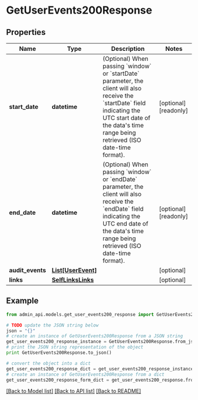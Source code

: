 # GetUserEvents200Response


## Properties
Name | Type | Description | Notes
------------ | ------------- | ------------- | -------------
**start_date** | **datetime** | (Optional) When passing &#x60;window&#x60; or &#x60;startDate&#x60; parameter,  the client will also receive the &#x60;startDate&#x60; field indicating the UTC start date of the data&#39;s time range being retrieved  (ISO date-time format). | [optional] [readonly] 
**end_date** | **datetime** | (Optional) When passing &#x60;window&#x60; or &#x60;endDate&#x60; parameter,  the client will also receive the &#x60;endDate&#x60; field indicating the UTC end date of the data&#39;s time range being retrieved  (ISO date-time format). | [optional] [readonly] 
**audit_events** | [**List[UserEvent]**](UserEvent.md) |  | [optional] 
**links** | [**SelfLinksLinks**](SelfLinksLinks.md) |  | [optional] 

## Example

```python
from admin_api.models.get_user_events200_response import GetUserEvents200Response

# TODO update the JSON string below
json = "{}"
# create an instance of GetUserEvents200Response from a JSON string
get_user_events200_response_instance = GetUserEvents200Response.from_json(json)
# print the JSON string representation of the object
print GetUserEvents200Response.to_json()

# convert the object into a dict
get_user_events200_response_dict = get_user_events200_response_instance.to_dict()
# create an instance of GetUserEvents200Response from a dict
get_user_events200_response_form_dict = get_user_events200_response.from_dict(get_user_events200_response_dict)
```
[[Back to Model list]](../README.md#documentation-for-models) [[Back to API list]](../README.md#documentation-for-api-endpoints) [[Back to README]](../README.md)


